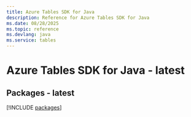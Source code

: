 ```yaml
---
title: Azure Tables SDK for Java
description: Reference for Azure Tables SDK for Java
ms.date: 08/28/2025
ms.topic: reference
ms.devlang: java
ms.service: tables
---
```

# Azure Tables SDK for Java - latest
## Packages - latest
[!INCLUDE [packages](tables-index.md)]